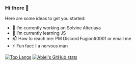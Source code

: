 ### Hi there 👋

Here are some ideas to get you started:

- 🔭 I’m currently working on Solvine Alterjaya
- 🌱 I’m currently learning JS
- 📫 How to reach me: PM Discord Fugion#0001 or email me
- ⚡ Fun fact: I a nervous man


[![Top Langs](https://github-readme-stats.vercel.app/api/top-langs/?username=Abielfrl&layout=compact)](https://github.com/Abielfrl)
[![Abiel's GitHub stats](https://github-readme-stats.vercel.app/api?username=Abielfrl&show_icons=true&count_private=true&include_all_commits=true)](https://github.com/anuraghazra/github-readme-stats)
